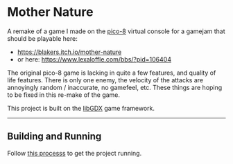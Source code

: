 # Mother Nature

A remake of a game I made on the [pico-8](https://www.lexaloffle.com/pico-8.php) virtual console for a gamejam that should be playable here:
- https://blakers.itch.io/mother-nature
- or here: https://www.lexaloffle.com/bbs/?pid=106404

The original pico-8 game is lacking in quite a few features, and quality of life features. There is only one enemy, the velocity of the attacks are annoyingly random / inaccurate, no gamefeel, etc. These things are hoping to be fixed in this re-make of the game.

This project is built on the [libGDX](https://libgdx.com/) game framework.

---

## Building and Running
Follow [this processs](https://libgdx.com/wiki/start/import-and-running) to get the project running. 
